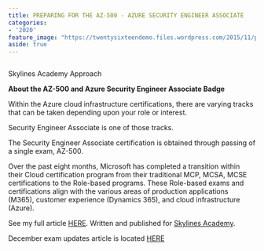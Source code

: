 ```yaml
---
title: PREPARING FOR THE AZ-500 - AZURE SECURITY ENGINEER ASSOCIATE
categories:
- '2020'
feature_image: "https://twentysixteendemo.files.wordpress.com/2015/11/post.png"
aside: true
---
```



<figure class="wp-block-image size-large"><a href="https://courses.skylinesacademy.com/?affcode=180879_p1mljie2" target="_blank"><img src="https://captainhyperscaler.files.wordpress.com/2019/10/afilliatebadge.jpg?w=900" alt="" class="wp-image-70"/></a></figure>


Skylines Academy Approach 

<strong>About the AZ-500 and Azure Security Engineer Associate Badge</strong>

Within the Azure cloud infrastructure certifications, there are varying tracks that can be taken depending upon your role or interest.

Security Engineer Associate is one of those tracks.

The Security Engineer Associate certification is obtained through passing of a single exam, AZ-500.

Over the past eight months, Microsoft has completed a transition within their Cloud certification program from their traditional MCP, MCSA, MCSE certifications to the Role-based programs. These Role-based exams and certifications align with the various areas of production applications (M365), customer experience (Dynamics 365), and cloud infrastructure (Azure).

See my full article <a rel="noreferrer noopener" aria-label="HERE (opens in a new tab)" href="https://www.skylinesacademy.com/blog/2019/8/21/preparing-for-the-az-500" target="_blank">HERE</a>.  Written and published for <a rel="noreferrer noopener" aria-label="Skylines Academy (opens in a new tab)" href="https://courses.skylinesacademy.com/?affcode=180879_p1mljie2" target="_blank">Skylines Academy</a>. 

December exam updates article is located <a href="https://www.skylinesacademy.com/blog/2020/1/7/az-500-updates" target="_blank" rel="noreferrer noopener" aria-label="HERE (opens in a new tab)">HERE</a>